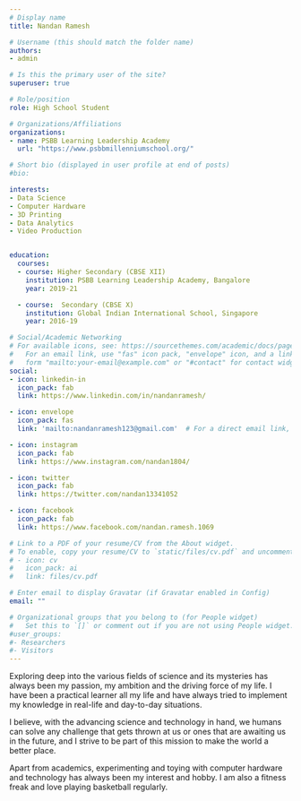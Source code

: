 ```yaml
---
# Display name
title: Nandan Ramesh

# Username (this should match the folder name)
authors:
- admin

# Is this the primary user of the site?
superuser: true

# Role/position
role: High School Student

# Organizations/Affiliations
organizations:
- name: PSBB Learning Leadership Academy
  url: "https://www.psbbmillenniumschool.org/"

# Short bio (displayed in user profile at end of posts)
#bio:

interests:
- Data Science
- Computer Hardware
- 3D Printing
- Data Analytics
- Video Production


education:
  courses:
  - course: Higher Secondary (CBSE XII)
    institution: PSBB Learning Leadership Academy, Bangalore
    year: 2019-21

  - course:  Secondary (CBSE X)
    institution: Global Indian International School, Singapore
    year: 2016-19

# Social/Academic Networking
# For available icons, see: https://sourcethemes.com/academic/docs/page-builder/#icons
#   For an email link, use "fas" icon pack, "envelope" icon, and a link in the
#   form "mailto:your-email@example.com" or "#contact" for contact widget.
social:
- icon: linkedin-in
  icon_pack: fab
  link: https://www.linkedin.com/in/nandanramesh/

- icon: envelope
  icon_pack: fas
  link: 'mailto:nandanramesh123@gmail.com'  # For a direct email link, use "mailto:test@example.org".

- icon: instagram
  icon_pack: fab
  link: https://www.instagram.com/nandan1804/

- icon: twitter
  icon_pack: fab
  link: https://twitter.com/nandan13341052

- icon: facebook
  icon_pack: fab
  link: https://www.facebook.com/nandan.ramesh.1069

# Link to a PDF of your resume/CV from the About widget.
# To enable, copy your resume/CV to `static/files/cv.pdf` and uncomment the lines below.
# - icon: cv
#   icon_pack: ai
#   link: files/cv.pdf

# Enter email to display Gravatar (if Gravatar enabled in Config)
email: ""

# Organizational groups that you belong to (for People widget)
#   Set this to `[]` or comment out if you are not using People widget.
#user_groups:
#- Researchers
#- Visitors
---
```

Exploring deep into the various fields of science and its mysteries has always been my passion, my ambition and the driving force of my life.
I have been a practical learner all my life and have always tried to implement my knowledge in real-life and day-to-day situations.

I believe, with the advancing science and technology in hand, we humans can solve any challenge that gets thrown at us or ones that are awaiting us in the future, and I strive to be part of this mission to make the world a better place.

Apart from academics, experimenting and toying with computer hardware and technology has always been my interest and hobby.
I am also a fitness freak and love playing basketball regularly.
